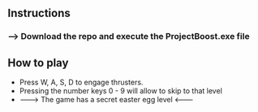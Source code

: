## Instructions
### --> Download the repo and execute the ProjectBoost.exe file


## How to play

- Press W, A, S, D to engage thrusters.
- Pressing the number keys 0 - 9 will allow to skip to that level
- ---> The game has a secret easter egg level <---